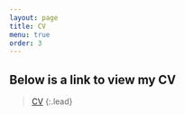 ```yaml
---
layout: page
title: CV
menu: true
order: 3
---
```


## Below is a link to view my CV

> [CV]
{:.lead}

[CV]: /Henry_CV.pdf